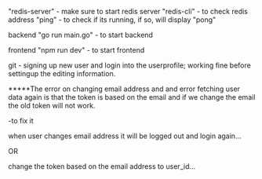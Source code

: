 "redis-server" - make sure to start redis server 
"redis-cli" - to check redis address
"ping" - to check if its running, if so, will display "pong"


backend
"go run main.go" - to start backend

frontend
"npm run dev" - to start frontend



git - signing up new user and login into the userprofile; working fine before settingup the editing information.



*****The error on changing email address and and error fetching user data again is that the token is based on the email and if we change the email the old token will not work.

-to fix it

 when user changes email address it will be logged out and login again...

OR

change the token based on the email address to user_id...